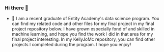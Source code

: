 ### Hi there 👋


- 🔭 I am a recent graduate of Entity Academy's data science program. You can find my related code and other files for my final project in my final project repository below. 
I have grown especially fond of and skilled in machine learning, and hope you find the work I did in that area for my final project interesting. 
In my KellyJoMc repository, you can find other projects I completed during the program. I hope you enjoy!
